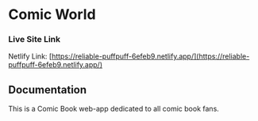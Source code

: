 # Comic World 

### Live Site Link

Netlify Link: [https://reliable-puffpuff-6efeb9.netlify.app/](https://reliable-puffpuff-6efeb9.netlify.app/)

## Documentation

This is a Comic Book web-app dedicated to all comic book fans. 


